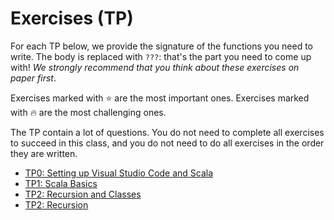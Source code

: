 # Exercises (TP)

For each TP below, we provide the signature of the functions you need to write. The body is replaced with `???`: that's the part you need to come up with!  _We strongly recommend that you think about these exercises on paper first_.

Exercises marked with ⭐️ are the most important ones.
Exercises marked with 🔥 are the most challenging ones.

The TP contain a lot of questions. You do not need to complete all exercises to succeed in this class, and you do not need to do all exercises in the order they are written.

* [TP0: Setting up Visual Studio Code and Scala](./TP0/)
* [TP1: Scala Basics](./TP1/)
* [TP2: Recursion and Classes](./TP2/)
* [TP2: Recursion](./TP3/)
